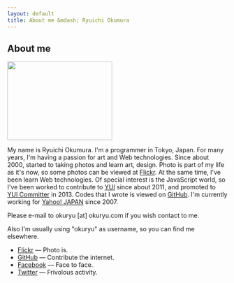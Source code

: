 ```yaml
---
layout: default
title: About me &mdash; Ryuichi Okumura
---
```

## About me

<img src="http://farm3.static.flickr.com/2694/4365409418_370faa5929_m.jpg" width="240" height="180">

My name is Ryuichi Okumura. I'm a programmer in Tokyo, Japan. For many years,
I'm having a passion for art and Web technologies. Since about 2000, started to
taking photos and learn art, design. Photo is part of my life as it's now, so
some photos can be viewed at [Flickr]. At the same time, I've been learn
Web technologies. Of special interest is the JavaScript world, so I've been
worked to contribute to [YUI] since about 2011, and promoted to [YUI Committer]
in 2013. Codes that I wrote is viewed on [GitHub]. I'm currently working for
[Yahoo! JAPAN] since 2007.

Please e-mail to okuryu [at] okuryu.com if you wish contact to me.

Also I'm usually using "okuryu" as username, so you can find me elsewhere.

- [Flickr] &mdash; Photo is.
- [GitHub] &mdash; Contribute the internet.
- [Facebook] &mdash; Face to face.
- [Twitter] &mdash; Frivolous activity.

[Flickr]: http://www.flickr.com/photos/okuryu/
[YUI]: http://yuilibrary.com/
[YUI Committer]: https://github.com/yui/yui3/wiki/Contributor-Model#23-committers
[GitHub]: https://github.com/okuryu
[Facebook]: https://www.facebook.com/okuryu
[Twitter]: https://twitter.com/okuryu
[Yahoo! JAPAN]: http://www.yahoo.co.jp/
